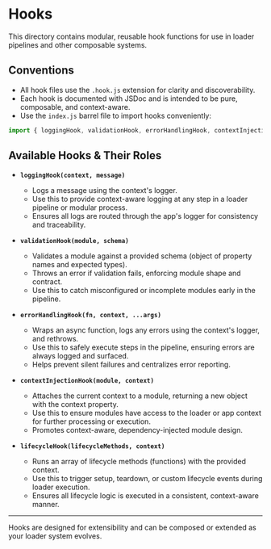 # Hooks

This directory contains modular, reusable hook functions for use in loader pipelines and other composable systems.

## Conventions
- All hook files use the `.hook.js` extension for clarity and discoverability.
- Each hook is documented with JSDoc and is intended to be pure, composable, and context-aware.
- Use the `index.js` barrel file to import hooks conveniently:

```js
import { loggingHook, validationHook, errorHandlingHook, contextInjectionHook, lifecycleHook } from '../hooks';
```

## Available Hooks & Their Roles

- **`loggingHook(context, message)`**
  - Logs a message using the context's logger.
  - Use this to provide context-aware logging at any step in a loader pipeline or modular process.
  - Ensures all logs are routed through the app's logger for consistency and traceability.

- **`validationHook(module, schema)`**
  - Validates a module against a provided schema (object of property names and expected types).
  - Throws an error if validation fails, enforcing module shape and contract.
  - Use this to catch misconfigured or incomplete modules early in the pipeline.

- **`errorHandlingHook(fn, context, ...args)`**
  - Wraps an async function, logs any errors using the context's logger, and rethrows.
  - Use this to safely execute steps in the pipeline, ensuring errors are always logged and surfaced.
  - Helps prevent silent failures and centralizes error reporting.

- **`contextInjectionHook(module, context)`**
  - Attaches the current context to a module, returning a new object with the context property.
  - Use this to ensure modules have access to the loader or app context for further processing or execution.
  - Promotes context-aware, dependency-injected module design.

- **`lifecycleHook(lifecycleMethods, context)`**
  - Runs an array of lifecycle methods (functions) with the provided context.
  - Use this to trigger setup, teardown, or custom lifecycle events during loader execution.
  - Ensures all lifecycle logic is executed in a consistent, context-aware manner.

---

Hooks are designed for extensibility and can be composed or extended as your loader system evolves. 